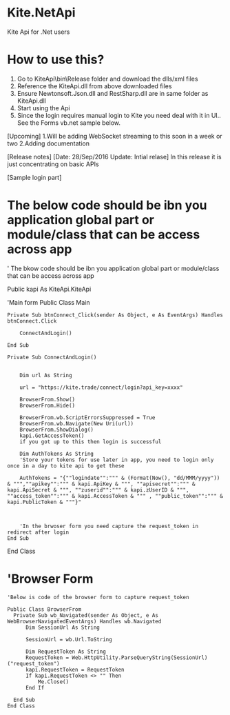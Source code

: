 # Kite.NetApi
Kite Api for .Net users


How to use this?
================

1. Go to KiteApi\bin\Release folder and download the dlls/xml files
2. Reference the  KiteApi.dll from above downloaded files
3. Ensure Newtonsoft.Json.dll and RestSharp.dll are in same folder as KiteApi.dll
4. Start using the Api
4. Since the login requires manual login to Kite you need deal with it in UI.. See the Forms vb.net sample below.

[Upcoming]
1.Will be adding WebSocket streaming to this soon in a week or two
2.Adding documentation

[Release notes]
[Date: 28/Sep/2016  Update: Intial relase]
In this release it is just concentrating on basic APIs


[Sample login part]

The below code should be ibn you application global part or module/class that can be access across app
=======

' The bkow code should be ibn you application global part or module/class that can be access across app

Public kapi As KiteApi.KiteApi

'Main form
Public Class Main


    Private Sub btnConnect_Click(sender As Object, e As EventArgs) Handles btnConnect.Click

        ConnectAndLogin()

    End Sub
    
    Private Sub ConnectAndLogin()


        Dim url As String

        url = "https://kite.trade/connect/login?api_key=xxxx"

        BrowserFrom.Show()
        BrowserFrom.Hide()

        BrowserFrom.wb.ScriptErrorsSuppressed = True
        BrowserFrom.wb.Navigate(New Uri(url))
        BrowserFrom.ShowDialog()
        kapi.GetAccessToken()
        if you got up to this then login is successful
        
        Dim AuthTokens As String
        'Store your tokens for use later in app, you need to login only once in a day to kite api to get these
        
        AuthTokens = "{""logindate"":""" & (Format(Now(), "dd/MMM/yyyy")) & """,""apikey"":""" & kapi.ApiKey & """, ""apisecret"":""" & kapi.ApiSecret & """, ""zuserid"":""" & kapi.zUserID & """, ""access_token"":""" & kapi.AccessToken & """ , ""public_token"":""" & kapi.PublicToken & """}"

        
        
        'In the brwoser form you need capture the request_token in redirect after login
    End Sub
End Class


'Browser Form
=======

    'Below is code of the browser form to capture request_token
    
    Public Class BrowserFrom
      Private Sub wb_Navigated(sender As Object, e As WebBrowserNavigatedEventArgs) Handles wb.Navigated
          Dim SessionUrl As String

          SessionUrl = wb.Url.ToString

          Dim RequestToken As String
          RequestToken = Web.HttpUtility.ParseQueryString(SessionUrl)("request_token")
          kapi.RequestToken = RequestToken
          If kapi.RequestToken <> "" Then
              Me.Close()
          End If

      End Sub
    End Class
